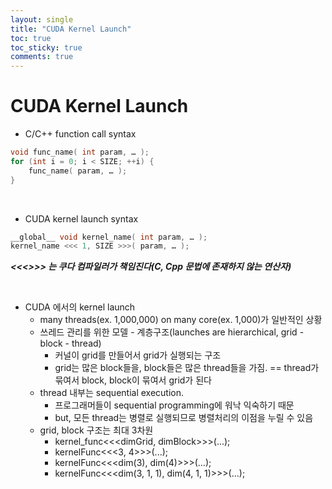 ```yaml
---
layout: single
title: "CUDA Kernel Launch"
toc: true
toc_sticky: true
comments: true
---
```


# CUDA Kernel Launch

- C/C++ function call syntax

```cpp
void func_name( int param, … );
for (int i = 0; i < SIZE; ++i) {
    func_name( param, … );
}
```

<br>

- CUDA kernel launch syntax
```cpp
__global__ void kernel_name( int param, … );
kernel_name <<< 1, SIZE >>>( param, … );
``` 
___<<<>>> 는 쿠다 컴파일러가 책임진다(C, Cpp 문법에 존재하지 않는 연산자)___

<br>

- CUDA 에서의 kernel launch
    - many threads(ex. 1,000,000) on many core(ex. 1,000)가 일반적인 상황
     - 쓰레드 관리를 위한 모델 - 계층구조(launches are hierarchical, grid - block - thread)
        - 커널이 grid를 만들어서 grid가 실행되는 구조
        - grid는 많은 block들을, block들은 많은 thread들을 가짐.
            == thread가 묶여서 block, block이 묶여서 grid가 된다
    - thread 내부는 sequential execution.
        - 프로그래머들이 sequential programming에 워낙 익숙하기 때문
        - but, 모든 thread는 병렬로 실행되므로 병렬처리의 이점을 누릴 수 있음
    - grid, block 구조는 최대 3차원
        - kernel_func<<<dimGrid, dimBlock>>>(...);
        - kernelFunc<<<3, 4>>>(...);
        - kernelFunc<<<dim(3), dim(4)>>>(...);
        - kernelFunc<<<dim(3, 1, 1), dim(4, 1, 1)>>>(...);

<br>